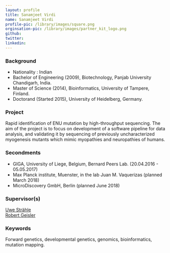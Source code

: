 ```yaml
---
layout: profile
title: Sanamjeet Virdi
name: Sanamjeet Virdi
profile-pic: /library/images/square.png
orginsation-pic: /library/images/partner_kit_logo.png
github:
twitter:
linkedin: 
---
```

### Background
-   Nationality : Indian
-   Bachelor of Engineering (2009), Biotechnology, Panjab University Chandigarh, India.
-   Master of Science (2014), Bioinformatics, University of Tampere, Finland.
-   Doctorand (Started 2015), University of Heidelberg, Germany.

### Project
Rapid identification of ENU mutation by high-throughput sequencing. The aim of the project is to focus on development of a software pipeline for data analysis, and validating it by sequencing of previously uncharacterized myogenesis mutants which mimic myopathies and neuropathies of humans.

### Secondments
-   GIGA, University of Liege, Belgium, Bernard Peers Lab. (20.04.2016 - 05.05.2017)
-   Max Planck institute, Muenster, in the lab Juan M. Vaquerizas (planned March 2018)
-   MicroDiscovery GmbH, Berlin (planned June 2018) 

### Supervisor(s)
[Uwe Strähle](https://www.itg.kit.edu/straehle.php)</br>
[Robert Geisler](https://www.itg.kit.edu/52_415.php)

### Keywords
Forward genetics, developmental genetics, genomics, bioinformatics, mutation mapping.


